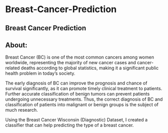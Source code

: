 # Breast-Cancer-Prediction
Breast Cancer Prediction
------------------------
About:
----
Breast Cancer (BC) is one of the most common cancers among women worldwide, representing the majority of new cancer cases and cancer-related deaths according to global statistics, making it a significant public health problem in today’s society.

The early diagnosis of BC can improve the prognosis and chance of survival significantly, as it can promote timely clinical treatment to patients. Further accurate classification of benign tumors can prevent patients undergoing unnecessary treatments. Thus, the correct diagnosis of BC and classification of patients into malignant or benign groups is the subject of much research. 

Using the Breast Cancer Wisconsin (Diagnostic) Dataset, I created a classifier that can help predicting the type of a breast cancer.
